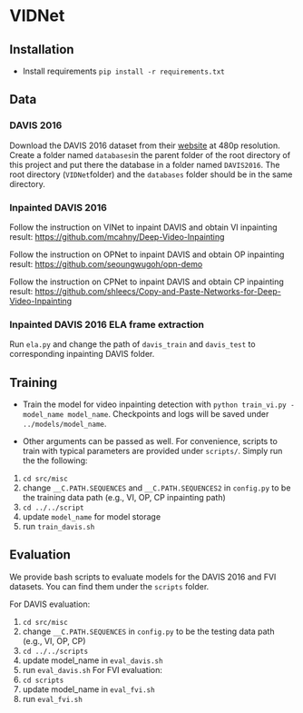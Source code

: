 # VIDNet

## Installation

- Install requirements ```pip install -r requirements.txt``` 

## Data

### DAVIS 2016

Download the DAVIS 2016 dataset from their [website](https://davischallenge.org/davis2016/code.html) at 480p resolution. Create a folder named ```databases```in the parent folder of the root directory of this project and put there the database in a folder named ```DAVIS2016```. The root directory (```VIDNet```folder) and the ```databases``` folder should be in the same directory.

### Inpainted DAVIS 2016
Follow the instruction on VINet to inpaint DAVIS and obtain VI inpainting result:
https://github.com/mcahny/Deep-Video-Inpainting

Follow the instruction on OPNet to inpaint DAVIS and obtain OP inpainting result:
https://github.com/seoungwugoh/opn-demo

Follow the instruction on CPNet to inpaint DAVIS and obtain CP inpainting result:
https://github.com/shleecs/Copy-and-Paste-Networks-for-Deep-Video-Inpainting

### Inpainted DAVIS 2016 ELA frame extraction
Run ```ela.py``` and change the path of ```davis_train``` and ```davis_test``` to corresponding inpainting DAVIS folder.

## Training

- Train the model for video inpainting detection with ```python train_vi.py -model_name model_name```. Checkpoints and logs will be saved under ```../models/model_name```. 

- Other arguments can be passed as well. For convenience, scripts to train with typical parameters are provided under ```scripts/```. Simply run the the following:
1. ```cd src/misc```
2. change ```__C.PATH.SEQUENCES``` and ```__C.PATH.SEQUENCES2``` in ```config.py``` to be the training data path (e.g., VI, OP, CP inpainting path)
3. ```cd ../../script```
4. update ```model_name``` for model storage
5. run ```train_davis.sh```



## Evaluation

We provide bash scripts to  evaluate models for the DAVIS 2016 and FVI datasets. You can find them under the ```scripts``` folder. 

For DAVIS evaluation:
 1. ```cd src/misc```
 2. change ```__C.PATH.SEQUENCES``` in ```config.py``` to be the testing data path (e.g., VI, OP, CP)
 3. ```cd ../../scripts```
 4. update model_name in ```eval_davis.sh```
 5. run ```eval_davis.sh```
For FVI evaluation:
 1. ```cd scripts```
 2. update model_name in ```eval_fvi.sh```
 3. run ```eval_fvi.sh```




